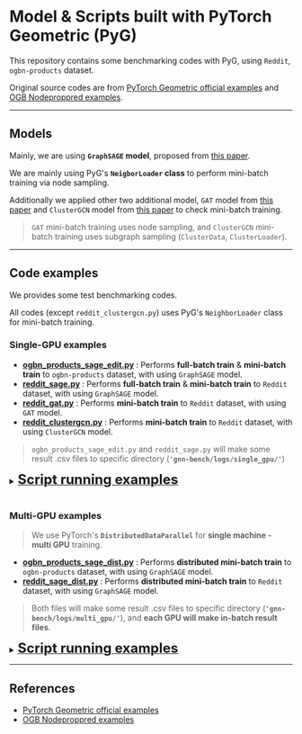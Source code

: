 # Model & Scripts built with PyTorch Geometric (PyG)

This repository contains some benchmarking codes with PyG, using `Reddit`, `ogbn-products` dataset.

Original source codes are from [PyTorch Geometric official examples](https://github.com/pyg-team/pytorch_geometric/tree/master/examples) and [OGB Nodeproppred examples](https://github.com/snap-stanford/ogb/tree/master/examples/nodeproppred/products).

---------

## Models 

Mainly, we are using **`GraphSAGE` model**, proposed from [this paper](https://arxiv.org/abs/1706.02216).

We are mainly using PyG's **`NeigborLoader` class** to perform mini-batch training via node sampling.

Additionally we applied other two additional model, `GAT` model from [this paper](https://arxiv.org/abs/1710.10903) and `ClusterGCN` model from [this paper](https://arxiv.org/abs/1905.07953) to check mini-batch training.

> `GAT` mini-batch training uses node sampling, and `ClusterGCN` mini-batch training uses subgraph sampling (`ClusterData`, `ClusterLoader`).

---------

## Code examples

We provides some test benchmarking codes.

All codes (except `reddit_clustergcn.py`) uses PyG's `NeighborLoader` class for mini-batch training.

### Single-GPU examples

 - **[ogbn_products_sage_edit.py](https://github.com/mlsys-lab-sogang/gnn-bench/blob/master/pyg/ogbn_products_sage_edit.py)** : Performs **full-batch train** & **mini-batch train** to `ogbn-products` dataset, with using `GraphSAGE` model.
 - **[reddit_sage.py](https://github.com/mlsys-lab-sogang/gnn-bench/blob/master/pyg/reddit_sage.py)** : Performs **full-batch train** & **mini-batch train** to `Reddit` dataset, with using `GraphSAGE` model.
 - **[reddit_gat.py](https://github.com/mlsys-lab-sogang/gnn-bench/blob/master/pyg/reddit_gat.py)** : Performs **mini-batch train** to `Reddit` dataset, with using `GAT` model.
 - **[reddit_clustergcn.py](https://github.com/mlsys-lab-sogang/gnn-bench/blob/master/pyg/reddit_clustergcn.py)** : Performs **mini-batch train** to `Reddit` dataset, with using `ClusterGCN` model.

> `ogbn_products_sage_edit.py` and `reddit_sage.py` will make some result .csv files to specific directory (**`'gnn-bench/logs/single_gpu/'`**)

<details>
<summary> <b><u><font size='+2'> Script running examples </font></u></b> </summary>
<div markdown='1'>

For all Single-GPU examples, we commonly use following arguments:

 - `device` : which GPU device to use. (`default=0`)
 - `num_layers` : defines how many to stack layers. (`default=3`)
 - `hidden_channels` : # of hidden units in hidden layers. (`default=128`)
 - `epochs` : # of train/test iterations. (`default=300`)
 - `dropout` : dropout rate.
    <details>
    <summary> default dropout rate of each scripts </summary>
    <div markdown='1'>

    -  `default=0.3` for `reddit_sage.py`
    -  `default=0.5` for `ogbn_products_sage_edit.py`
    -  `default=0.6` for `reddit_gat.py`
    -  `default=0.2` for `reddit_clustergcn.py`

    </div>
    </details>
 - `lr` : learning rate. (`default=0.01` // `default=0.005` for `reddit_gat.py`)
 - `train_type` : which train type to run script. **only available in `reddit_sage.py` and `ogbn_products_sage_edit.py`**.
   - must specify `full` for full-batch training or `mini` for mini-batch training
 - `fanout` : # of neighbors to sample for each node in each iteration.
 - `batch_size` : # of anchor nodes in each mini-batch.
   - Each anchor nodes will make computation graph by sampling neighbors, following `fanout`.
   - For `reddit_clustergcn.py`, this means # of partitioned subgraphs in each mini-batch. (`default=20`)
  
For some examples, we use following additional arguments:

 - `heads` in `reddit_sage.py` : # of multi-head attention heads. (`default=2`)
 - `num_parts` in `reddit_clustergcn.py` : # of partitions of entire graph. (`default=1500`)

<br>

For `reddit_sage.py` and `ogbn_products_sage_edit.py`, form is like below: 

```
python [FILE_NAME] --device [DEVICE] --num_layers [NUM_LAYERS] --hidden_channels [HIDDEN_CHANNELS] --dropout [DROPOUT] --lr [LR] --epochs [EPOCHS] --train_type [TRAIN_TYPE] --fanout [FANOUT] --batch_size [BATCH_SIZE]
```
<br>

For example, if using `reddit_sage.py` with **mini-batch manner**, we can write script like below : 

```
python reddit_sage.py --num_layers 3 --hidden_channels 128 --dropout 0.3 --lr 0.01 -- epochs 300 --train_type mini --fanout 15 10 5 --batch_size 1024
```
 - In this case, we stack **GraphSAGE model with 3 layers**, set hidden layer's unit size to 128.
 - And we set **mini-batch** train by `--train_type mini`, set **number of neighbors to sample for each node in each iteration** to `[15, 10, 5]` by `--fanout 15 10 5`. 

<br>

If using `ogbn_products_sage_edit.py` with **mini-batch manner**, we can write script as same as above's `reddit_sage.py` case like below:

```
python ogbn_products_sage_edit.py --num_layers 3 --hidden_channels 128 --dropout 0.3 --lr 0.01 -- epochs 300 --train_type mini --fanout 15 10 5 --batch_size 1024
```

<br>

If using `reddit_sage.py` or `ogbn_products_sage_edit.py` with **full-batch manner**, we can write script as follow:

```
python FILE_NAME --num_layers 3 --hidden_channels 128 --dropout 0.3 --lr 0.01 --epochs 300 --train_type full
```

<br>

If using `reddit_gat.py` or `reddit_clustergcn.py` we can write each script like below:

```
python reddit_gat.py --num_layers 3 --hidden_channels 128 --dropout 0.6 --lr 0.005 --epochs 300 --fanout 15 10 5 --batch_size 1024 --heads 2
```
```
python reddit_clustergcn.py --num_layers 3 --hidden_channels 128 --dropout 0.2 --lr 0.01 --epochs 300 --num_parts 1500 --batch_size 20
```


</div>
</details>

<br>

### Multi-GPU examples

> We use PyTorch's **`DistributedDataParallel`** for **single machine - multi GPU** training.

 - **[ogbn_products_sage_dist.py](https://github.com/mlsys-lab-sogang/gnn-bench/blob/master/pyg/ogbn_products_sage_dist.py)** : Performs **distributed mini-batch train** to `ogbn-products` dataset, with using `GraphSAGE` model.
 - **[reddit_sage_dist.py](https://github.com/mlsys-lab-sogang/gnn-bench/blob/master/pyg/reddit_sage_dist.py)** : Performs **distributed mini-batch train** to `Reddit` dataset, with using `GraphSAGE` model.

> Both files will make some result .csv files to specific directory (**`'gnn-bench/logs/multi_gpu/'`**), and **each GPU will make in-batch result files**.  

<details>
<summary> <b><u><font size='+2'> Script running examples </font></u></b> </summary>
<div markdown='1'>

For all Multi-GPU examples, we commonly use following arguments:

 - `num_layers` : defines how many to stack layers. (`default=3`)
 - `hidden_channels` : # of hidden units in hidden layers. (`default=128`)
 - `epochs` : # of train/test iterations. (`default=300`)
 - `dropout` : dropout rate. (`default=0.3`)
 - `lr` : learning rate. (`default=0.01`)
 - `fanout` : # of neighbors to sample for each node in each iteration.
 - `batch_size` : # of anchor nodes in each mini-batch.
   - Each anchor nodes will make computation graph by sampling neighbors, following `fanout`.

For `ogbn_products_sage_dist.py`, like OGB's official example, we leave those arguments:

 - `log_steps` : how often to print training epoch's result. (`default=1`)
 - `runs` : # of independent experiments. (`default=1`)
  

<br>

For both script's form is like below: 

```
python [FILE_NAME] --num_layers [NUM_LAYERS] --hidden_channels [HIDDEN_CHANNELS] --dropout [DROPOUT] --lr [LR] --epochs [EPOCHS] --fanout [FANOUT] --batch_size [BATCH_SIZE]
```
<br>

For example, if using `reddit_sage_dist.py` or `ogbn_products_sage_dist.py`, we can write script like below : 

```
python reddit_sage_dist.py --num_layers 3 --hidden_channels 128 --dropout 0.3 --lr 0.01 -- epochs 100 --fanout 15 10 5 --batch_size 1024
```
```
python ogbn_products_sage_dist.py --num_layers 3 --hidden_channels 128 --dropout 0.3 --lr 0.01 -- epochs 100 --fanout 15 10 5 --batch_size 1024
```

 - In both case, we stack **GraphSAGE model with 3 layers**, set hidden layer's unit size to 128.
 - And we set **number of neighbors to sample for each node in each iteration** to `[15, 10, 5]` by `--fanout 15 10 5`. 


<br>

> Also we can run those scripts by **torchrun** style.
- We provide some **torchrun** shell scripts, so we can use it.  
- And each .sh files uses different `fanout`.   
- Just type like this : `./reddit_dist_fanout_15_10_5.sh NUM_GPUS_IN_LOCAL`    
- For example, if we have 4 GPU in single machine, command will like this : `./reddit_dist_fanout_15_10_5.sh 4`


</div>
</details>

---------

## References

- [PyTorch Geometric official examples](https://github.com/pyg-team/pytorch_geometric/tree/master/examples) 
- [OGB Nodeproppred examples](https://github.com/snap-stanford/ogb/tree/master/examples/nodeproppred/products)